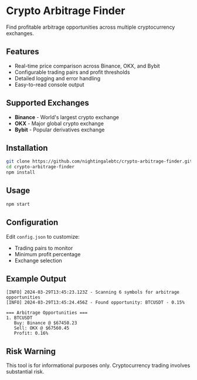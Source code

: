 # Crypto Arbitrage Finder

Find profitable arbitrage opportunities across multiple cryptocurrency exchanges.

## Features

- Real-time price comparison across Binance, OKX, and Bybit
- Configurable trading pairs and profit thresholds
- Detailed logging and error handling
- Easy-to-read console output

## Supported Exchanges

- **Binance** - World's largest crypto exchange
- **OKX** - Major global crypto exchange
- **Bybit** - Popular derivatives exchange

## Installation

```bash
git clone https://github.com/nightingalebtc/crypto-arbitrage-finder.git
cd crypto-arbitrage-finder
npm install
```

## Usage

```bash
npm start
```

## Configuration

Edit `config.json` to customize:

- Trading pairs to monitor
- Minimum profit percentage
- Exchange selection

## Example Output

```
[INFO] 2024-03-29T13:45:23.123Z - Scanning 6 symbols for arbitrage opportunities
[INFO] 2024-03-29T13:45:24.456Z - Found opportunity: BTCUSDT - 0.15%

=== Arbitrage Opportunities ===
1. BTCUSDT
   Buy: Binance @ $67450.23
   Sell: OKX @ $67560.45
   Profit: 0.16%
```

## Risk Warning

This tool is for informational purposes only. Cryptocurrency trading involves substantial risk.